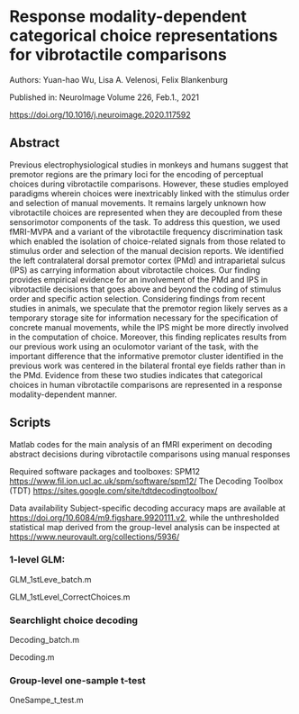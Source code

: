 # Response modality-dependent categorical choice representations for vibrotactile comparisons
Authors:        Yuan-hao Wu, Lisa A. Velenosi, Felix Blankenburg

Published in:   NeuroImage Volume 226, Feb.1., 2021 

https://doi.org/10.1016/j.neuroimage.2020.117592

## Abstract
Previous electrophysiological studies in monkeys and humans suggest that premotor regions are the primary loci for the encoding of perceptual choices during vibrotactile comparisons. However, these studies employed paradigms wherein choices were inextricably linked with the stimulus order and selection of manual movements. It remains largely unknown how vibrotactile choices are represented when they are decoupled from these sensorimotor components of the task. To address this question, we used fMRI-MVPA and a variant of the vibrotactile frequency discrimination task which enabled the isolation of choice-related signals from those related to stimulus order and selection of the manual decision reports. We identified the left contralateral dorsal premotor cortex (PMd) and intraparietal sulcus (IPS) as carrying information about vibrotactile choices. Our finding provides empirical evidence for an involvement of the PMd and IPS in vibrotactile decisions that goes above and beyond the coding of stimulus order and specific action selection. Considering findings from recent studies in animals, we speculate that the premotor region likely serves as a temporary storage site for information necessary for the specification of concrete manual movements, while the IPS might be more directly involved in the computation of choice. Moreover, this finding replicates results from our previous work using an oculomotor variant of the task, with the important difference that the informative premotor cluster identified in the previous work was centered in the bilateral frontal eye fields rather than in the PMd. Evidence from these two studies indicates that categorical choices in human vibrotactile comparisons are represented in a response modality-dependent manner.

## Scripts
Matlab codes for the main analysis of an fMRI experiment on decoding abstract decisions during vibrotactile comparisons using manual responses

Required software packages and toolboxes:
    SPM12 https://www.fil.ion.ucl.ac.uk/spm/software/spm12/
    The Decoding Toolbox (TDT) https://sites.google.com/site/tdtdecodingtoolbox/

Data availability
Subject-specific decoding accuracy maps are available at https://doi.org/10.6084/m9.figshare.9920111.v2, while the unthresholded statistical map derived from the group-level analysis can be inspected at https://www.neurovault.org/collections/5936/

### 1-level GLM:
GLM_1stLeve_batch.m

GLM_1stLevel_CorrectChoices.m

### Searchlight choice decoding  
Decoding_batch.m

Decoding.m

### Group-level one-sample t-test
OneSampe_t_test.m
